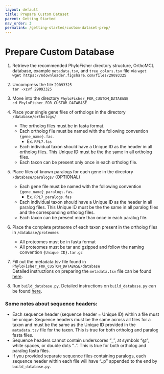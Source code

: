 ```yaml
---
layout: default
title: Prepare Custom Dataset 
parent: Getting Started
nav_order: 3
permalink: /getting-started/custom-dataset-prep/
---
```

# Prepare Custom Database 

1. Retrieve the recommended PhyloFisher directory structure, OrthoMCL database, example `metadata.tsv`, and `tree_colors.tsv` file via `wget` <br/>
`wget https://ndownloader.figshare.com/files/29093325`
2. Uncompress the file `29093325` <br/>
`tar -xzvf 29093325`
3. Move into the directory `PhyloFisher_FOR_CUSTOM_DATABASE` <br/>
`cd PhyloFisher_FOR_CUSTOM_DATABASE`
4. Place your single gene files of orthologs in the directory `/database/orthologs/`
    * The ortholog files must be in fasta format.
    * Each ortholog file must be named with the following convention `{gene_name}.fas`.
        * Ex. `RPL7.fas`
    * Each individual taxon should have a Unique ID as the header in all ortholog files. This Unique
        ID must be the the same in all ortholog files.
    * Each taxon can be present only once in each ortholog file.

5. Place files of known paralogs for each gene in the directory `/database/paralogs/` (OPTIONAL)
    * Each gene file must be named with the following convention `{gene_name}_paralogs.fas`.
        * Ex. `RPL7_paralogs.fas`
    * Each individual taxon should have a Unique ID as the header in all paralog files. This Unique ID
        must be the the same in all paralog files and the corresponding ortholog files.
    * Each taxon can be present more than once in each paralog file.
    
6. Place the complete proteome of each taxon present in the ortholog files in `/database/proteomes`
    * All proteomes must be in fasta format
    * All proteomes must be tar and gzipped and follow the naming convention `{Unique ID}.tar.gz`

7. Fill out the metadata.tsv file found in `PhyloFisher_FOR_CUSTOM_DATABASE/database` </br>
   Detailed instructions on preparing the `metadata.tsv` file can be found [here](https://thebrownlab.github.io/phylofisher-pages/getting-started/metadata-explanation).

8. Run `build_database.py`. Detailed instructions on `build_database.py` can be found [here](https://thebrownlab.github.io/phylofisher-pages/utilities/build-database).

### Some notes about sequence headers:
* Each sequence header (sequence header = Unique ID) within a file must be unique. Sequence headers must be the same across all files for a taxon and must be the same as the Unique ID provided in the `metadata.tsv` file for the taxon. This is true for both ortholog and paralog fasta files.
* Sequence headers cannot contain underscores “_”, at symbols “@”, white spaces, or double dots “..”. This is true for both ortholog and paralog fasta files.
* If you provided separate sequence files containing paralogs, each sequence header within each file will have “..p<randomfivedigitnumber>” appended to the end by `build_database.py`.